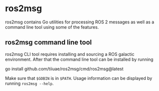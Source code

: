 # ros2msg

ros2msg contains Go utilities for processing ROS 2 messages as well as a command
line tool using some of the features.

## ros2msg command line tool

ros2msg CLI tool requires installing and sourcing a ROS galactic environment.
After that the command line tool can be installed by running

  go install github.com/tiiuae/ros2msg/cmd/ros2msg@latest

Make sure that `$GOBIN` is in `$PATH`. Usage information can be displayed by
running `ros2msg --help`.
